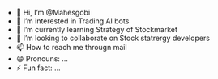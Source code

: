 - 👋 Hi, I’m @Mahesgobi
- 👀 I’m interested in Trading AI bots
- 🌱 I’m currently learning Strategy of Stockmarket
- 💞️ I’m looking to collaborate on Stock statrergy developers
- 📫 How to reach me througn mail
- 😄 Pronouns: ...
- ⚡ Fun fact: ...

<!---
Mahesgobi/Mahesgobi is a ✨ special ✨ repository because its `README.md` (this file) appears on your GitHub profile.
You can click the Preview link to take a look at your changes.
--->
